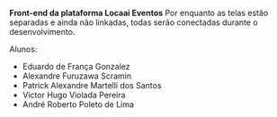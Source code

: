**Front-end da plataforma Locaai Eventos**
Por enquanto as telas estão separadas e ainda não linkadas, todas serão conectadas durante o desenvolvimento.

Alunos:
- Eduardo de França Gonzalez
- Alexandre Furuzawa Scramin
- Patrick Alexandre Martelli dos Santos
- Victor Hugo Violada Pereira
- André Roberto Poleto de Lima
